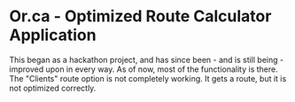 Or.ca - Optimized Route Calculator Application
=====

This began as a hackathon project, and has since been - and is still being - improved upon in every way. As of now, most of the functionality is there. The "Clients" route option is not completely working. It gets a route, but it is not optimized correctly. 
